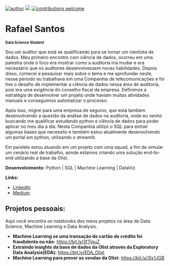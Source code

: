 [![author](https://img.shields.io/badge/author-Rafael%20Santos-red)](https://www.linkedin.com/in/rafaelpdsantos/) [![](https://img.shields.io/badge/python-3.7+-blue.svg)](https://www.python.org/downloads/release/python-365/) [![contributions welcome](https://img.shields.io/badge/contributions-welcome-brightgreen.svg?style=flat)](https://github.com/rafaelpds/Projetos_Data_Science)

# Rafael Santos
<sub>**Data Science Student**</sub>

Sou um auditor que está se qualificando para se tornar um cientista de dados. Meu primeiro encontro com ciência de dados, ocorreu em uma palestra onde o foco era mostrar como a auditoria iria mudar e era necessário que os auditores desenvolvessem novas habilidades. Depois disso, comecei a pesquisar mais sobre o tema e me aprofundar neste, nesse periodo eu trabalhava em uma Companhia de telecomunicações e foi tive o desafio de implementar a ciência de dados nessa área de auditoria, pois era uma exigência do conselho fiscal da empresa. Definimos a estratégia de desenvolver um projeto onde haviam muitas atividades manuais e conseguimos automatizar o processo.

Após isso, migrei para uma empresa de seguros, que está também desenvolvendo a questão da análise de dados na auditoria, onde eu venho buscando me qualificar estudando python e ciência de dados para poder aplicar no meu dia a dia. Nesta Companhia utilizo o SQL para extrair algumas bases que necessito e também estou atualmente desenvolvendo um portal em python, utilizando o streamlit.

Em parelelo estou atuando em um projeto com uma squad, a fim de simular um cenário real de trabalho, aonde estamos criando uma solução end-to-end utilizando a base da Olist.

**Desenvolvimento:** Python | SQL | Machine Learning | DataViz.

**Links:**
* [LinkedIn](https://www.linkedin.com/in/rafaelpdsantos/)
* [Medium](https://medium.com/@rafaelpdsantos)

## Projetos pessoais:
Aqui você encontra os notebooks dos meus projetos na área de Data Science, Machine Learning e Data Analysis. 

* **Machine Learning se uma transação de cartão de crédito foi fraudulenta ou não:** https://bit.ly/3fTIquZ
* **Extraindo insights da base de dados da Olist através da Exploratory Data Analysis(EDA):** https://bit.ly/EDA_Olist
* **Machine Learning para prever as vendas da Olist:** https://bit.ly/3Ix1JGB
